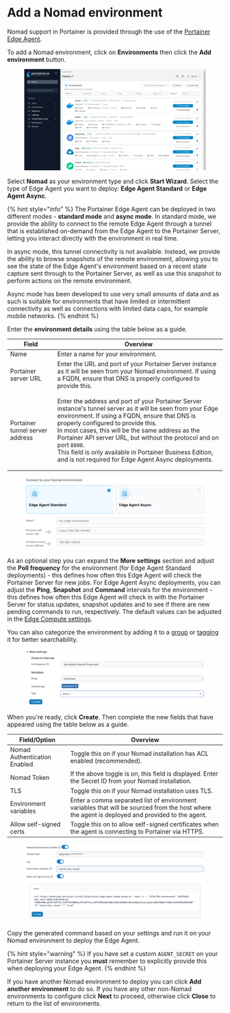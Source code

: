 # Add a Nomad environment

Nomad support in Portainer is provided through the use of the [Portainer Edge Agent](../../../advanced/edge-agent.md).&#x20;

To add a Nomad environment, click on **Environments** then click the **Add environment** button.

<figure><img src="../../../.gitbook/assets/2.18-environments-add.gif" alt=""><figcaption></figcaption></figure>

Select **Nomad** as your environment type and click **Start Wizard**. Select the type of Edge Agent you want to deploy: **Edge Agent Standard** or **Edge Agent Async**.

{% hint style="info" %}
The Portainer Edge Agent can be deployed in two different modes - **standard mode** and **async mode**. In standard mode, we provide the ability to connect to the remote Edge Agent through a tunnel that is established on-demand from the Edge Agent to the Portainer Server, letting you interact directly with the environment in real time.&#x20;

In async mode, this tunnel connectivity is not available. Instead, we provide the ability to browse snapshots of the remote environment, allowing you to see the state of the Edge Agent's environment based on a recent state capture sent through to the Portainer Server, as well as use this snapshot to perform actions on the remote environment.&#x20;

Async mode has been developed to use very small amounts of data and as such is suitable for environments that have limited or intermittent connectivity as well as connections with limited data caps, for example mobile networks.&#x20;
{% endhint %}

Enter the **environment details** using the table below as a guide.

| Field                           | Overview                                                                                                                                                                                                                                                                                                                                                                                                                                                                  |
| ------------------------------- | ------------------------------------------------------------------------------------------------------------------------------------------------------------------------------------------------------------------------------------------------------------------------------------------------------------------------------------------------------------------------------------------------------------------------------------------------------------------------- |
| Name                            | Enter a name for your environment.                                                                                                                                                                                                                                                                                                                                                                                                                                        |
| Portainer server URL            | Enter the URL and port of your Portainer Server instance as it will be seen from your Nomad environment. If using a FQDN, ensure that DNS is properly configured to provide this.                                                                                                                                                                                                                                                                                         |
| Portainer tunnel server address | <p>Enter the address and port of your Portainer Server instance's tunnel server as it will be seen from your Edge environment. If using a FQDN, ensure that DNS is properly configured to provide this.<br>In most cases, this will be the same address as the Portainer API server URL, but without the protocol and on port <code>8000</code>.<br>This field is only available in Portainer Business Edition, and is not required for Edge Agent Async deployments.</p> |

<figure><img src="../../../.gitbook/assets/2.18-environments-add-nomad-setup.png" alt=""><figcaption></figcaption></figure>

As an optional step you can expand the **More settings** section and adjust the **Poll frequency** for the environment (for Edge Agent Standard deployments) - this defines how often this Edge Agent will check the Portainer Server for new jobs. For Edge Agent Async deployments, you can adjust the **Ping**, **Snapshot** and **Command** intervals for the environment - this defines how often this Edge Agent will check in with the Portainer Server for status updates, snapshot updates and to see if there are new pending commands to run, respectively. The default values can be adjusted in the [Edge Compute settings](../../settings/edge.md#deployment-sync-options).

You can also categorize the environment by adding it to a [group](../groups.md) or [tagging](../tags.md) it for better searchability.

<figure><img src="../../../.gitbook/assets/2.15-nomad_more_settings.png" alt=""><figcaption></figcaption></figure>

When you're ready, click **Create**. Then complete the new fields that have appeared using the table below as a guide.

| Field/Option                 | Overview                                                                                                                                        |
| ---------------------------- | ----------------------------------------------------------------------------------------------------------------------------------------------- |
| Nomad Authentication Enabled | Toggle this on if your Nomad installation has ACL enabled (recommended).                                                                        |
| Nomad Token                  | If the above toggle is on, this field is displayed. Enter the Secret ID from your Nomad installation.                                           |
| TLS                          | Toggle this on if your Nomad installation uses TLS.                                                                                             |
| Environment variables        | Enter a comma separated list of environment variables that will be sourced from the host where the agent is deployed and provided to the agent. |
| Allow self-signed certs      | Toggle this on to allow self-signed certificates when the agent is connecting to Portainer via HTTPS.                                           |

<figure><img src="../../../.gitbook/assets/2.15-nomad-auth.png" alt=""><figcaption></figcaption></figure>

Copy the generated command based on your settings and run it on your Nomad environment to deploy the Edge Agent.

{% hint style="warning" %}
If you have set a custom `AGENT_SECRET` on your Portainer Server instance you **must** remember to explicitly provide this when deploying your Edge Agent.
{% endhint %}

If you have another Nomad environment to deploy you can click **Add another environment** to do so. If you have any other non-Nomad environments to configure click **Next** to proceed, otherwise click **Close** to return to the list of environments.

